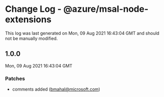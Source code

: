 # Change Log - @azure/msal-node-extensions

This log was last generated on Mon, 09 Aug 2021 16:43:04 GMT and should not be manually modified.

<!-- Start content -->

## 1.0.0

Mon, 09 Aug 2021 16:43:04 GMT

### Patches

- comments added (bmahal@microsoft.com)
